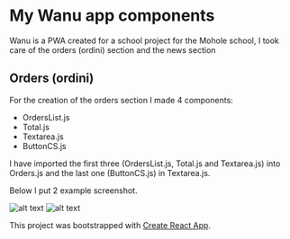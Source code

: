 # My Wanu app components
Wanu is a PWA created for a school project for the Mohole school, I took care of the orders (ordini) section and the news section
## Orders (ordini)

For the creation of the orders section I made 4 components:
* OrdersList.js
* Total.js
* Textarea.js
* ButtonCS.js

I have imported the first three (OrdersList.js, Total.js and Textarea.js) into Orders.js and the last one (ButtonCS.js) in Textarea.js.

Below I put 2 example screenshot.

![alt text](https://github.com/DavidPareti/Orders_Wanu-app/blob/master/src/img/Orders1.png "Orders")
![alt text](https://github.com/DavidPareti/Orders_Wanu-app/blob/master/src/img/Orders2.png "Orders")

This project was bootstrapped with [Create React App](https://github.com/facebook/create-react-app).
